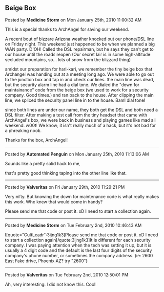 ## Beige Box
Posted by **Medicine Storm** on Mon January 25th, 2010 11:00:32 AM

This is a special thanks to ArchAngel for saving our weekend. 

A recent bout of bizzare Arizona weather knocked out our phone/DSL line on Friday night. This weekend just happened to be when we planned a big WAN party. D'OH! Called the DSL repairman, but he says they can't get to our house until the roads reopen (Our secret lair is in some high-altitude secluded mountains, so... lots of snow from the blizzard thing)

amidst our preparation for hari-kari, we remember the tiny beige box that Archangel was handing out at a meeting long ago. We were able to go out to the junction box and tap in and check our lines. the main line was dead, but the security alarm line had a dial tone. We dialed the &quot;down for maintainance&quot; code from the beige box (we used to work for a security company. Good times.) and ran back to the house. After clipping the main line, we spliced the security panel line in to the house. Bam! dial tone! 

since both lines are under our name, they both get the DSL and both need a DSL filter. After making a test call from the tiny headset that came with ArchAngel's box, we were back in business and playing games like mad all weekend. w00t! We know; it isn't really much of a hack, but it's not bad for a phreaking noob.

Thanks for the box, ArchAngel!

--------------------------------------------------------------------------------

Posted by **Automated Penguin** on Mon January 25th, 2010 11:13:06 AM

Sounds like a pretty solid hack to me, 

that's pretty good thinking taping into the other line like that.

--------------------------------------------------------------------------------

Posted by **Valveritas** on Fri January 29th, 2010 11:29:21 PM

Very nifty.  But knowing the down for maintenance code is what really makes this work. Who knew that would come in handy?

Please send me that code or post it.   xD  I need to start a collection again.

--------------------------------------------------------------------------------

Posted by **Medicine Storm** on Tue February 2nd, 2010 10:46:43 AM

I[quote=&quot;CultLeadr&quot;:3ijng1k3]Please send me that code or post it. xD I need to start a collection again[/quote:3ijng1k3]It is different for each security company. I was paying attention when the tech was setting it up, but it is usually a 4 digit code and the default is the last four digits of the security company's phone number, or sometimes the company address. (ie: 2600 East Fake drive, Phoenix AZ? try &quot;2600&quot;)

--------------------------------------------------------------------------------

Posted by **Valveritas** on Tue February 2nd, 2010 12:50:01 PM

Ah, very interesting. I did not know this.  Cool!
